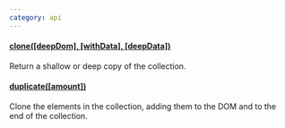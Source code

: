 ```yaml
---
category: api
---
```


#### [clone(\[deepDom\], \[withData\], \[deepData\])](/api/clone/)

Return a shallow or deep copy of the collection.

#### [duplicate(\[amount\])](/api/duplicate/)

Clone the elements in the collection, adding them to the DOM and to the end of the collection.
